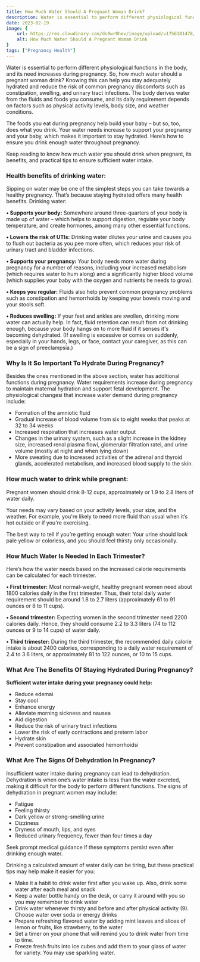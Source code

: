 ```yaml
---
title: How Much Water Should A Pregnant Woman Drink?
description: Water is essential to perform different physiological functions in the body, and its need increases during pregnancy. So, how much water should a pregnant woman drink? Knowing this can help you stay adequately hydrated a...
date: 2023-02-19
image: {
    url: https://res.cloudinary.com/dc0wr8hev/image/upload/v1756181478/How_Much_Water_Should_A_Pregnant_Woman_Drink_qtc6vt.jpg ,
    alt: How Much Water Should A Pregnant Woman Drink
}
tags: ["Pregnancy Health"]
---
```

Water is essential to perform different physiological functions in the body, and its need increases during pregnancy. So, how much water should a pregnant woman drink? Knowing this can help you stay adequately hydrated and reduce the risk of common pregnancy discomforts such as constipation, swelling, and urinary tract infections. The body derives water from the fluids and foods you consume, and its daily requirement depends on factors such as physical activity levels, body size, and weather conditions.

The foods you eat during pregnancy help build your baby – but so, too, does what you drink. Your water needs increase to support your pregnancy and your baby, which makes it important to stay hydrated. Here’s how to ensure you drink enough water throughout pregnancy.

Keep reading to know how much water you should drink when pregnant, its benefits, and practical tips to ensure sufficient water intake.
 

### Health benefits of drinking water:

Sipping on water may be one of the simplest steps you can take towards a healthy pregnancy. That’s because staying hydrated offers many health benefits. Drinking water:

**• Supports your body:** Somewhere around three-quarters of your body is made up of water – which helps to support digestion, regulate your body temperature, and create hormones, among many other essential functions.


**• Lowers the risk of UTIs:** Drinking water dilutes your urine and causes you to flush out bacteria as you pee more often, which reduces your risk of urinary tract and bladder infections.


**• Supports your pregnancy:** Your body needs more water during pregnancy for a number of reasons, including your increased metabolism (which requires water to hum along) and a significantly higher blood volume (which supplies your baby with the oxygen and nutrients he needs to grow).


**• Keeps you regular:** Fluids also help prevent common pregnancy problems such as constipation and hemorrhoids by keeping your bowels moving and your stools soft.


**• Reduces swelling:** If your feet and ankles are swollen, drinking more water can actually help. In fact, fluid retention can result from not drinking enough, because your body hangs on to more fluid if it senses it's becoming dehydrated. (If swelling is excessive or comes on suddenly, especially in your hands, legs, or face, contact your caregiver, as this can be a sign of preeclampsia.)
 

### Why Is It So Important To Hydrate During Pregnancy? 

<!-- ![Hydrate During Pregnancy](https://img1.wsimg.com/isteam/ip/7d906beb-bc9b-4377-9b06-b22a3566899c/images.jpeg-93-1b15513.jpg/:/rs=w:1280) -->

Besides the ones mentioned in the above section, water has additional functions during pregnancy. Water requirements increase during pregnancy to maintain maternal hydration and support fetal development. The physiological changesi that increase water demand during pregnancy include:

- Formation of the amniotic fluid
- Gradual increase of blood volume from six to eight weeks that peaks at 32 to 34 weeks
- Increased respiration that increases water output
- Changes in the urinary system, such as a slight increase in the kidney size, increased renal plasma flowi, glomerular filtration ratei, and urine volume (mostly at night and when lying down)
- More sweating due to increased activities of the adrenal and thyroid glands, accelerated metabolism, and increased blood supply to the skin.

### How much water to drink while pregnant:

Pregnant women should drink 8-12 cups, approximately  or 1.9 to 2.8 liters of water daily.

Your needs may vary based on your activity levels, your size, and the weather. For example, you're likely to need more fluid than usual when it’s hot outside or if you're exercising.

The best way to tell if you’re getting enough water: Your urine should look pale yellow or colorless, and you should feel thirsty only occasionally.
 

### How Much Water Is Needed In Each Trimester? 



Here’s how the water needs based on the increased calorie requirements can be calculated for each trimester.

**• First trimester:** Most normal-weight, healthy pregnant women need about 1800 calories daily in the first trimester. Thus, their total daily water requirement should be around 1.8 to 2.7 liters (approximately 61 to 91 ounces or 8 to 11 cups).

**• Second trimester:** Expecting women in the second trimester need  2200 calories daily. Hence, they should consume 2.2 to 3.3 liters (74 to 112 ounces or 9 to 14 cups) of water daily.

**• Third trimester:** During the third trimester, the recommended daily calorie intake is about 2400 calories, corresponding to a daily water requirement of 2.4 to 3.6 liters, or approximately 81 to 122 ounces, or 10 to 15 cups.
 

### What Are The Benefits Of Staying Hydrated During Pregnancy? 

<!-- ![The Benefits Of Staying Hydrated During Pregnancy](https://img1.wsimg.com/isteam/ip/7d906beb-bc9b-4377-9b06-b22a3566899c/images.jpeg-94.jpg/:/cr=t:0%25,l:0%25,w:100%25,h:100%25/rs=w:1280) -->

**Sufficient water intake during your pregnancy could help:**

- Reduce edemai
- Stay cool
- Enhance energy
- Alleviate morning sickness and nausea
- Aid digestion
- Reduce the risk of urinary tract infections
- Lower the risk of early contractions and preterm labor
- Hydrate skin
- Prevent constipation and associated hemorrhoidsi

### What Are The Signs Of Dehydration In Pregnancy?

Insufficient water intake during pregnancy can lead to dehydration. Dehydration is when one’s water intake is less than the water excreted, making it difficult for the body to perform different functions. The signs of dehydration in pregnant women may include:

- Fatigue
- Feeling thirsty
- Dark yellow or strong-smelling urine
- Dizziness
- Dryness of mouth, lips, and eyes
- Reduced urinary frequency, fewer than four times a day

Seek prompt medical guidance if these symptoms persist even after drinking enough water.

Drinking a calculated amount of water daily can be tiring, but these practical tips may help make it easier for you:

- Make it a habit to drink water first after you wake up. Also, drink some water after each meal and snack
- Keep a water bottle handy on the desk, or carry it around with you so you may remember to drink water
- Drink water whenever thirsty and before and after physical activity (9). Choose water over soda or energy drinks
- Prepare refreshing flavored water by adding mint leaves and slices of lemon or fruits, like strawberry, to the water
- Set a timer on your phone that will remind you to drink water from time to time.
- Freeze fresh fruits into ice cubes and add them to your glass of water for variety. You may use sparkling water.